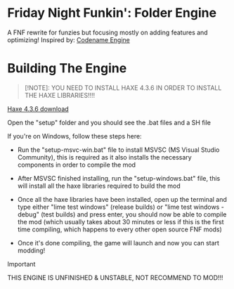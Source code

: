 # Friday Night Funkin': Folder Engine
A FNF rewrite for funzies but focusing mostly on adding features and optimizing! Inspired by: [Codename Engine](https://github.com/CodenameCrew/CodenameEngine)

# Building The Engine

>[!NOTE]: 
> YOU NEED TO INSTALL HAXE 4.3.6 IN ORDER TO INSTALL THE HAXE LIBRARIES!!!!

[Haxe 4.3.6 download](https://haxe.org/download/version/4.3.6/)

Open the "setup" folder and you should see the .bat files and a SH file

If you're on Windows, follow these steps here:

* Run the "setup-msvc-win.bat" file to install MSVSC (MS Visual Studio Community), this is required as it also installs the necessary components in order to compile the mod

* After MSVSC finished installing, run the "setup-windows.bat" file, this will install all the haxe libraries required to build the mod

* Once all the haxe libraries have been installed, open up the terminal and type either "lime test windows" (release builds) or "lime test windows -debug" (test builds) and press enter, you should now be able to compile the mod (which usually takes about 30 minutes or less if this is the first time compiling, which happens to every other open source FNF mods)

* Once it's done compiling, the game will launch and now you can start modding!

> [!IMPORTANT]  
> THIS ENGINE IS UNFINISHED & UNSTABLE, NOT RECOMMEND TO MOD!!!